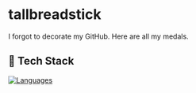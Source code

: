 # tallbreadstick

I forgot to decorate my GitHub. Here are all my medals.

## 🚀 Tech Stack

[![Languages](https://skillicons.dev/icons?i=java,javascript,rust)](https://skillicons.dev)

<!---
damascussteel21/damascussteel21 is a ✨ special ✨ repository because its `README.md` (this file) appears on your GitHub profile.
You can click the Preview link to take a look at your changes.
--->
